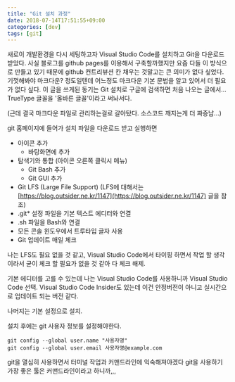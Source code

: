 ```yaml
---
title: "Git 설치 과정"
date: 2018-07-14T17:51:55+09:00
categories: [dev]
tags: [git]
---
```



새로이 개발환경을 다시 세팅하고자 Visual Studio Code를 설치하고 Git을 다운로드 받았다. 사실 블로그를 github pages를 이용해서 구축할까했지만 요즘 다들 이 방식으로 만들고 있기 때문에 github 컨트리뷰션 칸 채우는 것말고는 큰 의미가 없다 싶었다. 기껏해봐야 마크다운? 정도일텐데 어느정도 마크다운 기본 문법을 알고 있어서 더 필요가 없다 싶다. 이 글을 쓰게된 동기는 Git 설치로 구글에 검색하면 처음 나오는 글에서... TrueType 글꼴을 '올바른 글꼴'이라고 써놔서다.

(근데 결국 마크다운 파일로 관리하는걸로 갈아탔다. 소스코드 깨지는게 더 짜증남...)

git 홈페이지에 들어가 설치 파일을 다운로드 받고 실행하면 

*   아이콘 추가
    *   바탕화면에 추가
*   탐색기와 통합 (아이콘 오른쪽 클릭시 메뉴)
    *   Git Bash 추가
    *   Git GUI 추가
*   Git LFS (Large File Support) (LFS에 대해서는 [https://blog.outsider.ne.kr/1147](https://blog.outsider.ne.kr/1147) 글을 참조)
*   .git* 설정 파일을 기본 텍스트 에디터와 연결
*   .sh 파일을 Bash와 연결
*   모든 콘솔 윈도우에서 트루타입 글자 사용
*   Git 업데이트 매일 체크

나는 LFS도 필요 없을 것 같고, Visual Studio Code에서 타이핑 하면서 작업 할 생각이라서 굳이 체크 할 필요가 없을 것 같아 다 체크 해제.

기본 에디터를 고를 수 있는데 나는 Visual Studio Code를 사용하니까 Visual Studio Code 선택. Visual Studio Code Insider도 있는데 이건 안정버전이 아니고 실시간으로 업데이트 되는 버전 같다.

나머지는 기본 설정으로 설치.

설치 후에는 git 사용자 정보를 설정해야한다.

    git config --global user.name "사용자명"
    git config --global user.email 사용자명@example.com

git을 열심히 사용하면서 터미널 작업과 커맨드라인에 익숙해져야겠다 git을 사용하기 가장 좋은 툴은 커맨드라인이라고 하니까,,,